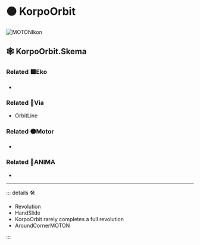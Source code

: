 # 🟠 <motor>KorpoOrbit</motor>

![MOTONIkon](/Ikon/Motor_Ikon.png)

## 🕸 KorpoOrbit.Skema

### Related 🟩<ekos>Eko</ekos>

-

### Related 🔻<via>Via</via>

- OrbitLine

### Related 🟠<motor>Motor</motor>

-

### Related 💜<anima>ANIMA</anima>

-

---

<!-- =================================================== -->
<!-- =================================================== -->
<!-- =================================================== -->
<!-- =================================================== -->
<!-- =================================================== -->
::: details 🛠

- Revolution
- HandSlide
- KorpoOrbit rarely completes a full revolution
- AroundCornerMOTON

:::
